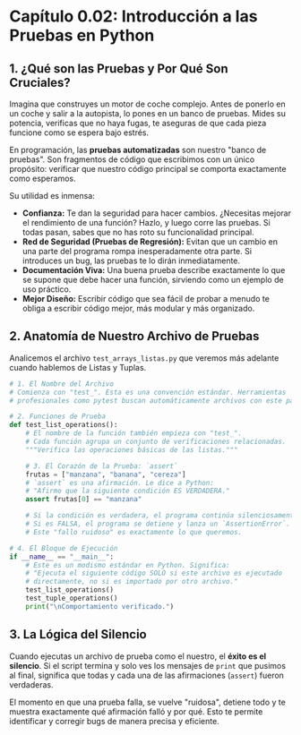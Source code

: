 # Capítulo 0.02: Introducción a las Pruebas en Python

## 1. ¿Qué son las Pruebas y Por Qué Son Cruciales?

Imagina que construyes un motor de coche complejo. Antes de ponerlo en un coche y salir a la autopista, lo pones en un banco de pruebas. Mides su potencia, verificas que no haya fugas, te aseguras de que cada pieza funcione como se espera bajo estrés.

En programación, las **pruebas automatizadas** son nuestro "banco de pruebas". Son fragmentos de código que escribimos con un único propósito: verificar que nuestro código principal se comporta exactamente como esperamos.

Su utilidad es inmensa:
*   **Confianza:** Te dan la seguridad para hacer cambios. ¿Necesitas mejorar el rendimiento de una función? Hazlo, y luego corre las pruebas. Si todas pasan, sabes que no has roto su funcionalidad principal.
*   **Red de Seguridad (Pruebas de Regresión):** Evitan que un cambio en una parte del programa rompa inesperadamente otra parte. Si introduces un bug, las pruebas te lo dirán inmediatamente.
*   **Documentación Viva:** Una buena prueba describe exactamente lo que se supone que debe hacer una función, sirviendo como un ejemplo de uso práctico.
*   **Mejor Diseño:** Escribir código que sea fácil de probar a menudo te obliga a escribir código mejor, más modular y más organizado.

## 2. Anatomía de Nuestro Archivo de Pruebas

Analicemos el archivo `test_arrays_listas.py` que veremos más adelante cuando hablemos de Listas y Tuplas.

```python
# 1. El Nombre del Archivo
# Comienza con "test_". Esta es una convención estándar. Herramientas
# profesionales como pytest buscan automáticamente archivos con este patrón.

# 2. Funciones de Prueba
def test_list_operations():
    # El nombre de la función también empieza con "test_".
    # Cada función agrupa un conjunto de verificaciones relacionadas.
    """Verifica las operaciones básicas de las listas."""

    # 3. El Corazón de la Prueba: `assert`
    frutas = ["manzana", "banana", "cereza"]
    # `assert` es una afirmación. Le dice a Python:
    # "Afirmo que la siguiente condición ES VERDADERA."
    assert frutas[0] == "manzana"

    # Si la condición es verdadera, el programa continúa silenciosamente.
    # Si es FALSA, el programa se detiene y lanza un `AssertionError`.
    # Este "fallo ruidoso" es exactamente lo que queremos.

# 4. El Bloque de Ejecución
if __name__ == "__main__":
    # Este es un modismo estándar en Python. Significa:
    # "Ejecuta el siguiente código SOLO si este archivo es ejecutado
    # directamente, no si es importado por otro archivo."
    test_list_operations()
    test_tuple_operations()
    print("\nComportamiento verificado.")
```

## 3. La Lógica del Silencio

Cuando ejecutas un archivo de prueba como el nuestro, el **éxito es el silencio**. Si el script termina y solo ves los mensajes de `print` que pusimos al final, significa que todas y cada una de las afirmaciones (`assert`) fueron verdaderas.

El momento en que una prueba falla, se vuelve "ruidosa", detiene todo y te muestra exactamente qué afirmación falló y por qué. Esto te permite identificar y corregir bugs de manera precisa y eficiente.
